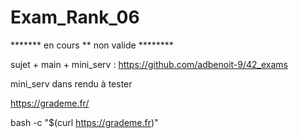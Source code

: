 # Exam_Rank_06

*******  en cours  **  non valide ********

sujet + main + mini_serv :
https://github.com/adbenoit-9/42_exams

mini_serv dans rendu à tester

https://grademe.fr/

bash -c "$(curl https://grademe.fr)"
